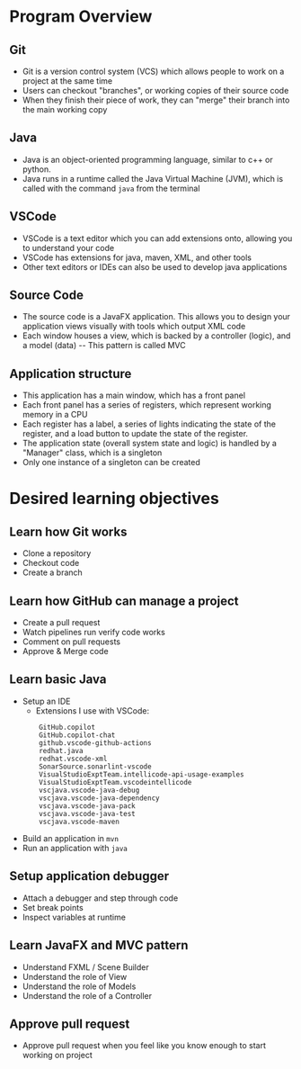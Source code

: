 # Program Overview
## Git
 - Git is a version control system (VCS) which allows people to work on a project at the same time
 - Users can checkout "branches", or working copies of their source code
 - When they finish their piece of work, they can "merge" their branch into the main working copy
## Java
 - Java is an object-oriented programming language, similar to c++ or python.
 - Java runs in a runtime called the Java Virtual Machine (JVM), which is called with the command `java` from the terminal
## VSCode
 - VSCode is a text editor which you can add extensions onto, allowing you to understand your code
 - VSCode has extensions for java, maven, XML, and other tools
 - Other text editors or IDEs can also be used to develop java applications
## Source Code
 - The source code is a JavaFX application. This allows you to design your application views visually with tools which output XML code
 - Each window houses a view, which is backed by a controller (logic), and a model (data) -- This pattern is called MVC
## Application structure
 - This application has a main window, which has a front panel
 - Each front panel has a series of registers, which represent working memory in a CPU
 - Each register has a label, a series of lights indicating the state of the register, and a load button to update the state of the register.
 - The application state (overall system state and logic) is handled by a "Manager" class, which is a singleton
 - Only one instance of a singleton can be created

# Desired learning objectives
## Learn how Git works
 - Clone a repository
 - Checkout code
 - Create a branch
## Learn how GitHub can manage a project
 - Create a pull request
 - Watch pipelines run verify code works
 - Comment on pull requests
 - Approve & Merge code
## Learn basic Java
 - Setup an IDE
    - Extensions I use with VSCode:
    ```text
        GitHub.copilot
        GitHub.copilot-chat
        github.vscode-github-actions
        redhat.java
        redhat.vscode-xml
        SonarSource.sonarlint-vscode
        VisualStudioExptTeam.intellicode-api-usage-examples
        VisualStudioExptTeam.vscodeintellicode
        vscjava.vscode-java-debug
        vscjava.vscode-java-dependency
        vscjava.vscode-java-pack
        vscjava.vscode-java-test
        vscjava.vscode-maven
    ```
 - Build an application in `mvn`
 - Run an application with `java`
## Setup application debugger
 - Attach a debugger and step through code
 - Set break points
 - Inspect variables at runtime
## Learn JavaFX and MVC pattern
 - Understand FXML / Scene Builder
 - Understand the role of View
 - Understand the role of Models
 - Understand the role of a Controller
## Approve pull request
 - Approve pull request when you feel like you know enough to start working on project

